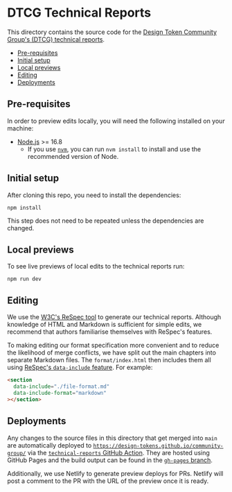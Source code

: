 # DTCG Technical Reports

This directory contains the source code for the [Design Token Community Group's (DTCG) technical reports](https://design-tokens.github.io/community-group/).

<!-- TOC depthfrom:2 -->

- [Pre-requisites](#pre-requisites)
- [Initial setup](#initial-setup)
- [Local previews](#local-previews)
- [Editing](#editing)
- [Deployments](#deployments)

<!-- /TOC -->

## Pre-requisites

In order to preview edits locally, you will need the following installed on your machine:

- [Node.js](https://nodejs.org/en/) >= 16.8
  - If you use [`nvm`](https://github.com/nvm-sh/nvm), you can run `nvm install` to install and use the recommended version of Node.

## Initial setup

After cloning this repo, you need to install the dependencies:

```
npm install
```

This step does not need to be repeated unless the dependencies are changed.

## Local previews

To see live previews of local edits to the technical reports run:

```
npm run dev
```

## Editing

We use the [W3C's ReSpec tool](https://respec.org/docs/) to generate our technical reports. Although knowledge of HTML and Markdown is sufficient for simple edits, we recommend that authors familiarise themselves with ReSpec's features.

To making editing our format specification more convenient and to reduce the likelihood of merge conflicts, we have split out the main chapters into separate Markdown files. The `format/index.html` then includes them all using [ReSpec's `data-include` feature](https://respec.org/docs/#data-include). For example:

```html
<section
  data-include="./file-format.md"
  data-include-format="markdown"
></section>
```

## Deployments

Any changes to the source files in this directory that get merged into `main` are automatically deployed to [`https://design-tokens.github.io/community-group/`](https://design-tokens.github.io/community-group/) via the [`technical-reports` GitHub Action](../.github/workflows/technical-reports.yml). They are hosted using GitHub Pages and the build output can be found in the [`gh-pages` branch](https://github.com/design-tokens/community-group/tree/gh-pages).

Additionally, we use Netlify to generate preview deploys for PRs. Netlify will post a comment to the PR with the URL of the preview once it is ready.
